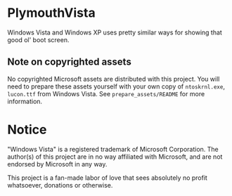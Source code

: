 # PlymouthVista
Windows Vista and Windows XP uses pretty similar ways for showing that good ol' boot screen. 

## Note on copyrighted assets
No copyrighted Microsoft assets are distributed with this project. You will need to prepare these assets yourself with your own copy of `ntoskrnl.exe`, `lucon.ttf` from Windows Vista.
See `prepare_assets/README` for more information.

# Notice
"Windows Vista" is a registered trademark of Microsoft Corporation. The author(s) of this project are in no way affiliated with Microsoft, and are not endorsed by Microsoft in any way.

This project is a fan-made labor of love that sees absolutely no profit whatsoever, donations or otherwise.